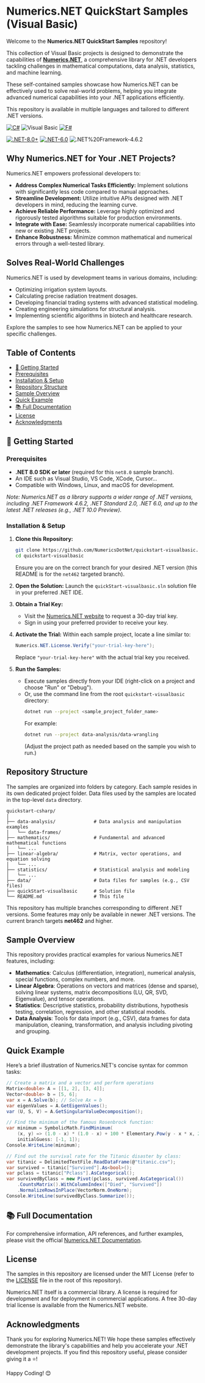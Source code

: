 # Numerics.NET QuickStart Samples (Visual Basic)

Welcome to the **Numerics.NET QuickStart Samples** repository! 

This collection of Visual Basic projects is designed to demonstrate the capabilities 
of **[Numerics.NET](https://numerics.net)**, a comprehensive library for .NET developers 
tackling challenges in mathematical computations, data analysis, statistics, 
and machine learning.

These self-contained samples showcase how Numerics.NET can be effectively used 
to solve real-world problems, helping you integrate advanced numerical capabilities 
into your .NET applications efficiently.

This repository is available in multiple languages and tailored to different .NET versions.

[![C#](https://img.shields.io/badge/language-C%23-blue.svg)](https://github.com/NumericsDotNet/quickstart-csharp/tree/net462)
![Visual Basic](https://img.shields.io/badge/language-Visual%20Basic-brightgreen.svg)
[![F#](https://img.shields.io/badge/language-F%23-blue.svg)](https://github.com/NumericsDotNet/quickstart-fsharp/tree/net462)


[![.NET-8.0+](https://img.shields.io/badge/.NET-8.0+-blue.svg)](https://github.com/NumericsDotNet/quickstart-visualbasic/tree/net8.0)
[![.NET-6.0](https://img.shields.io/badge/.NET-6.0-blue.svg)](https://github.com/NumericsDotNet/quickstart-visualbasic/tree/net6.0)
![.NET%20Framework-4.6.2](https://img.shields.io/badge/.NET%20Framework-4.6.2-brightgreen.svg)


## Why Numerics.NET for Your .NET Projects?

Numerics.NET empowers professional developers to:

* **Address Complex Numerical Tasks Efficiently:** Implement solutions with significantly less code compared to manual approaches.
* **Streamline Development:** Utilize intuitive APIs designed with .NET developers in mind, reducing the learning curve.
* **Achieve Reliable Performance:** Leverage highly optimized and rigorously tested algorithms suitable for production environments.
* **Integrate with Ease:** Seamlessly incorporate numerical capabilities into new or existing .NET projects.
* **Enhance Robustness:** Minimize common mathematical and numerical errors through a well-tested library.

## Solves Real-World Challenges

Numerics.NET is used by development teams in various domains, including:

* Optimizing irrigation system layouts.
* Calculating precise radiation treatment dosages.
* Developing financial trading systems with advanced statistical modeling.
* Creating engineering simulations for structural analysis.
* Implementing scientific algorithms in biotech and healthcare research.

Explore the samples to see how Numerics.NET can be applied to your specific challenges.

## Table of Contents

-   [🚀 Getting Started](#-getting-started)
-   [Prerequisites](#prerequisites)
-   [Installation & Setup](#installation--setup)
-   [Repository Structure](#repository-structure)
-   [Sample Overview](#sample-overview)
-   [Quick Example](#quick-example)
-   [📚 Full Documentation](#-full-documentation)
-   [License](#license)
-   [Acknowledgments](#acknowledgments)

## 🚀 Getting Started

### Prerequisites

* **.NET 8.0 SDK or later** (required for this `net8.0` sample branch).
* An IDE such as Visual Studio, VS Code, XCode, Cursor...
* Compatible with Windows, Linux, and macOS for development.

*Note: Numerics.NET as a library supports a wider range of .NET versions, 
including .NET Framework 4.6.2, .NET Standard 2.0, .NET 6.0, and up to the latest 
.NET releases (e.g., .NET 10.0 Preview).*

### Installation & Setup

1.  **Clone this Repository:**
    ```bash
    git clone https://github.com/NumericsDotNet/quickstart-visualbasic.git
    cd quickstart-visualbasic
    ```
    Ensure you are on the correct branch for your desired .NET version 
    (this README is for the `net462` targeted branch).

2.  **Open the Solution:** Launch the `quickStart-visualbasic.sln` solution file 
    in your preferred .NET IDE.

3.  **Obtain a Trial Key:**
    * Visit the [Numerics.NET website](https://numerics.net/trial-key) to request a 30-day trial key.
    * Sign in using your preferred provider to receive your key.

4.  **Activate the Trial:**
    Within each sample project, locate a line similar to:
    ```csharp
    Numerics.NET.License.Verify("your-trial-key-here");
    ```
    Replace `"your-trial-key-here"` with the actual trial key you received.

5.  **Run the Samples:**
    * Execute samples directly from your IDE (right-click on a project and choose "Run" or "Debug").
    * Or, use the command line from the root `quickstart-visualbasic` directory:
        ```bash
        dotnet run --project <sample_project_folder_name>
        ```
        For example:
        ```bash
        dotnet run --project data-analysis/data-wrangling
        ```
        (Adjust the project path as needed based on the sample you wish to run.)


## Repository Structure

The samples are organized into folders by category. Each sample resides in its own dedicated project folder. Data files used by the samples are located in the top-level `data` directory.

```plaintext
quickstart-csharp/
│
├── data-analysis/              # Data analysis and manipulation examples
│   └── data-frames/
├── mathematics/                # Fundamental and advanced mathematical functions
│   └── ...
├── linear-algebra/             # Matrix, vector operations, and equation solving
│   └── ...
├── statistics/                 # Statistical analysis and modeling
│   └── ...
├── data/                       # Data files for samples (e.g., CSV files)
├── quickStart-visualbasic      # Solution file
└── README.md                   # This file
```

This repository has multiple branches corresponding to different .NET versions. 
Some features may only be available in newer .NET versions. 
The current branch targets **net462** and higher.

## Sample Overview

This repository provides practical examples for various Numerics.NET features, including:

- **Mathematics**: Calculus (differentiation, integration), numerical analysis, special functions, complex numbers, and more.
- **Linear Algebra**: Operations on vectors and matrices (dense and sparse), solving linear systems, matrix decompositions (LU, QR, SVD, Eigenvalue), and tensor operations.
- **Statistics**: Descriptive statistics, probability distributions, hypothesis testing, correlation, regression, and other statistical models.
- **Data Analysis**: Tools for data import (e.g., CSV), data frames for data manipulation, cleaning, transformation, and analysis including pivoting and grouping.

## Quick Example

Here’s a brief illustration of Numerics.NET's concise syntax for common tasks:

```csharp
// Create a matrix and a vector and perform operations
Matrix<double> A = [[1, 2], [3, 4]];
Vector<double> b = [5, 6];
var x = A.Solve(b); // Solve Ax = b
var eigenValues = A.GetEigenValues();
var (U, S, V) = A.GetSingularValueDecomposition();

// Find the minimum of the famous Rosenbrock function:
var minimum = SymbolicMath.FindMinimum(
    (x, y) => (1.0 - x) * (1.0 - x) + 100 * Elementary.Pow(y - x * x, 2), 
    initialGuess: [-1, 1]);
Console.WriteLine(minimum);

// Find out the survival rate for the Titanic disaster by class:
var titanic = DelimitedTextFile.ReadDataFrame(@"titanic.csv");
var survived = titanic["Survived"].As<bool>();
var pclass = titanic["Pclass"].AsCategorical();
var survivedByClass = new Pivot(pclass, survived.AsCategorical())
    .CountsMatrix().WithColumnIndex(["Died", "Survived"])
    .NormalizeRowsInPlace(VectorNorm.OneNorm);
Console.WriteLine(survivedByClass.Summarize());
```

## 📚 Full Documentation

For comprehensive information, API references, and further examples, please visit 
the official [Numerics.NET Documentation](https://numerics.net/documentation).

## License

The samples in this repository are licensed under the MIT License 
(refer to the [LICENSE](LICENSE) file in the root of this repository).

Numerics.NET itself is a commercial library. A license is required for development 
and for deployment in commercial applications. A free 30-day trial license is available 
from the Numerics.NET website.

## Acknowledgments

Thank you for exploring Numerics.NET! We hope these samples effectively demonstrate 
the library's capabilities and help you accelerate your .NET development projects. 
If you find this repository useful, please consider giving it a ⭐!

Happy Coding! 😊